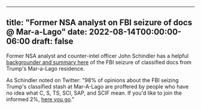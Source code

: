 
---
title: "Former NSA analyst on FBI seizure of docs @ Mar-a-Lago"
date: 2022-08-14T00:00:00-06:00
draft: false
---

Former NSA analyst and counter-intel officer John Schindler has a helpful <a href="https://topsecretumbra.substack.com/p/trumps-florida-secrets-a-counterintelligence" target="blank">backgrounder and summary here</a> of the FBI seizure of classified docs from Trump's Mar-a-Lago residence.

As Schindler noted on Twitter: "98% of opinions about the FBI seizing Trump's classified stash at Mar-A-Lago are proffered by people who have no idea what C, S, TS, SCI, SAP, and SCIF mean. If you'd like to join the informed 2%, <a href="https://topsecretumbra.substack.com/p/trumps-florida-secrets-a-counterintelligence" target="blank">here you go</a>."

